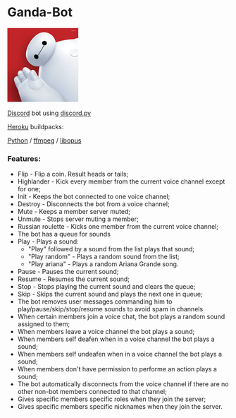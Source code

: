 # Ganda-Bot
![Avatar](Avatar.png "Ganda bot avatar")

[Discord](https://discord.com) bot using [discord.py](https://discordpy.readthedocs.io/en/latest/)


[Heroku](https://www.heroku.com) buildpacks:

[Python](heroku/python) / [ffmpeg](https://github.com/kitcast/buildpack-ffmpeg.git) / [libopus](https://github.com/codeinteger6/heroku-buildpack-libopus.git)

### Features:
+ Flip - Flip a coin. Result heads or tails;
+ Highlander - Kick every member from the current voice channel except for one;
+ Init - Keeps the bot connected to one voice channel;
+ Destroy - Disconnects the bot from a voice channel;
+ Mute - Keeps a member server muted;
+ Unmute - Stops server muting a member;
+ Russian roulette - Kicks one member from the current voice channel;
+ The bot has a queue for sounds
+ Play - Plays a sound:
    + "Play" followed by a sound from the list plays that sound;
    + "Play random" - Plays a random sound from the list;
    + "Play ariana" - Plays a random Ariana Grande song.
+ Pause - Pauses the current sound;
+ Resume - Resumes the current sound;
+ Stop - Stops playing the current sound and clears the queue;
+ Skip - Skips the current sound and plays the next one in queue;
+ The bot removes user messages commanding him to play/pause/skip/stop/resume sounds to avoid spam in channels
+ When certain members join a voice chat, the bot plays a random sound assigned to them;
+ When members leave a voice channel the bot plays a sound;
+ When members self deafen when in a voice channel the bot plays a sound;
+ When members self undeafen when in a voice channel the bot plays a sound;
+ When members don't have permission to performe an action plays a sound;
+ The bot automatically disconnects from the voice channel if there are no other non-bot members connected to that channel;
+ Gives specific members specific roles when they join the server;
+ Gives specific members specific nicknames when they join the server.
